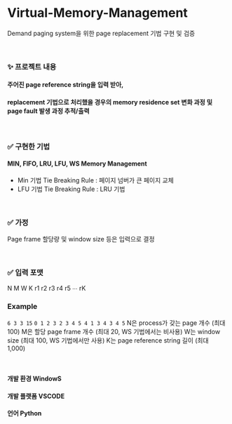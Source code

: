 # Virtual-Memory-Management
Demand paging system을 위한 page replacement 기법 구현 및 검증

<br />

### ✨ 프로젝트 내용
#### 주어진 page reference string을 입력 받아, 
#### replacement 기법으로 처리했을 경우의 memory residence set 변화 과정 및 page fault 발생 과정 추적/출력

<br />


### ✅ 구현한 기법
#### MIN, FIFO, LRU, LFU, WS Memory Management

* Min 기법 Tie Breaking Rule : 페이지 넘버가 큰 페이지 교체
* LFU 기법 Tie Breaking Rule : LRU 기법


<br />

  
### ✅ 가정
Page frame 할당량 및 window size 등은 입력으로 결정

<br />

  
### ✅ 입력 포맷
N M W K
r1 r2 r3 r4 r5 ∙∙∙ rK

### Example
`6 3 3 15`
`0 1 2 3 2 3 4 5 4 1 3 4 3 4 5`
N은 process가 갖는 page 개수 (최대 100)
M은 할당 page frame 개수 (최대 20, WS 기법에서는 비사용)
W는 window size (최대 100, WS 기법에서만 사용)
K는 page reference string 길이 (최대 1,000)


<br />

  
#### 개발 환경 WindowS
#### 개발 플랫폼 VSCODE
#### 언어 Python

<br />

  
